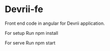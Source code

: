 # Devrii-fe

Front end code in angular for Devrii application.

For setup
Run npm install

For serve
Run npm start


